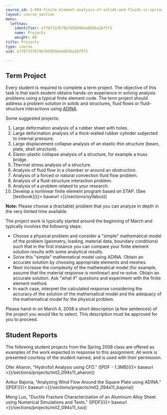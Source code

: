 ```yaml
---
course_id: 2-094-finite-element-analysis-of-solids-and-fluids-ii-spring-2011
layout: course_section
menu:
  leftnav:
    identifier: e7707337679b7b5899bda603ba2bf5f2
    name: Projects
    weight: 60
title: Projects
type: course
uid: e7707337679b7b5899bda603ba2bf5f2

---
```


Term Project
------------

Every student is required to complete a term project. The objective of this task is that each student obtains hands-on experience in solving analysis problems using a typical finite element code. The term project should address a problem solution in solids and structures, fluid flows or fluid-structure interactions using [ADINA](http://www.adina.com/).

Some suggested projects:

1.  Large deformation analysis of a rubber sheet with holes.
2.  Large deformation analysis of a thick-walled rubber cylinder subjected to internal pressure.
3.  Large displacement collapse analysis of an elastic thin structure (beam, plate, shell structure).
4.  Elasto-plastic collapse analysis of a structure, for example a truss bridge.
5.  Thermal stress analysis of a structure.
6.  Analysis of fluid flow in a chamber or around an obstruction.
7.  Analysis of a forced or natural convection fluid flow problem.
8.  Analysis of a fluid-structure interaction problem.
9.  Analysis of a problem related to your research.
10.  Develop a nonlinear finite element program based on STAP. (See [textbook]({{< baseurl >}}/sections/syllabus))

**Note:** Please choose a (tractable) problem that you can analyze in depth in the very limited time available.

The project work is typically started around the beginning of March and typically involves the following steps:

*   Choose a physical problem and consider a "simple" mathematical model of the problem (geometry, loading, material data, boundary conditions) such that in the first instance you can compare your finite element solution results with some analytical results.
*   Solve this "simple" mathematical model using ADINA. Obtain an accurate solution by choosing appropriate elements and meshes.
*   Next increase the complexity of the mathematical model (for example, assume that the material response is nonlinear) and re-solve. Obtain an accurate solution. Ask "what if" questions and experiment with the finite element method.
*   In each case, interpret the calculated response considering the accuracy of the solution of the mathematical model and the adequacy of the mathematical model for the physical problem.

Please hand-in on March 4, 2008 a short description (a few sentences) of the project you would like to select. This description must be approved for you to proceed.

Student Reports
---------------

The following student projects from the Spring 2008 class are offered as examples of the work expected in response to this assignment. All work is presented courtesy of the student named, and is used with their permission.

Ofer Aharon, "Hydrofoil Analysis using CFD." ([PDF - 1.3MB]({{< baseurl >}}/sections/projects/mit2_094s11_aharon))

Ankur Bajoria, "Analyzing Wind Flow Around the Square Plate using ADINA." ([PDF]({{< baseurl >}}/sections/projects/mit2_094s11_bajoria))

Meng Luo, "Ductile Fracture Characterization of an Aluminum Alloy Sheet using Numerical Simulations and Tests." ([PDF]({{< baseurl >}}/sections/projects/mit2_094s11_luo))